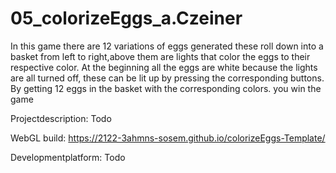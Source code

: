 # 05_colorizeEggs_a.Czeiner
In this game there are 12 variations of eggs generated these roll down into a basket from left to right,above them are lights 
that color the eggs to their respective color. At the beginning all the eggs are white because the lights are all turned off,
these can be lit up by pressing the corresponding buttons. By getting 12 eggs in the basket with the corresponding colors.
you win the game


Projectdescription: Todo

WebGL build: https://2122-3ahmns-sosem.github.io/colorizeEggs-Template/

Developmentplatform: Todo
